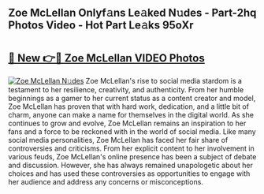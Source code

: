 ## Zoe McLellan Onlyf𝚊ns Le𝚊ked N𝚞des - Part-2hq Photos Video - Hot Part Le𝚊ks 95oXr

# <h2><a href="http://ab79770.deff.icu/?id=Zoe+McLellan">🔗 New 👉🔴 Zoe McLellan VIDEO Photos</a></h2>

[![Zoe McLellan N𝚞des](https://i.imgur.com/rIISA9y.gif)](http://ab79770.deff.icu/?id=Zoe+McLellan)
Zoe McLellan's rise to social media stardom is a testament to her resilience, creativity, and authenticity. From her humble beginnings as a gamer to her current status as a content creator and model, Zoe McLellan has proven that with hard work, dedication, and a little bit of charm, anyone can make a name for themselves in the digital world. As she continues to grow and evolve, Zoe McLellan remains an inspiration to her fans and a force to be reckoned with in the world of social media. Like many social media personalities, Zoe McLellan has faced her fair share of controversies and criticisms. From her explicit content to her involvement in various feuds, Zoe McLellan's online presence has been a subject of debate and discussion. However, she has always remained unapologetic about her choices and has used these controversies as opportunities to engage with her audience and address any concerns or misconceptions.
